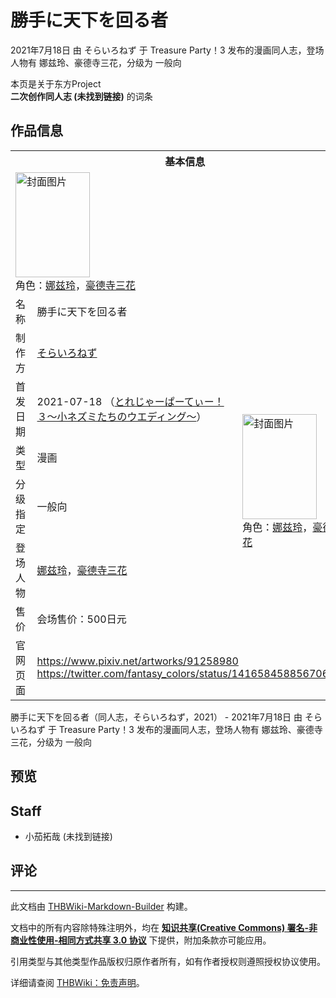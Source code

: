 # 勝手に天下を回る者

<!-- source html: G:\repos\THBWiki-Markdown-Builder\THBWikiMarkdown\Temp\main\3\3c\ns0%3A%E5%8B%9D%E6%89%8B%E3%81%AB%E5%A4%A9%E4%B8%8B%E3%82%92%E5%9B%9E%E3%82%8B%E8%80%85.html -->

2021年7月18日 由 そらいろねず 于 Treasure Party！3 发布的漫画同人志，登场人物有 娜兹玲、豪德寺三花，分级为 一般向

本页是关于东方Project  
 **二次创作同人志 (未找到链接)** 的词条
## 作品信息

<table><tbody><tr><th colspan="3">基本信息</th></tr><tr><td class="cover-artwork-mobile" colspan="2"><a href="./文件-勝手に天下を回る者封面.png.md" class="image" title="封面图片"><img alt="封面图片" src="https://upload.thwiki.cc/thumb/e/e0/%E5%8B%9D%E6%89%8B%E3%81%AB%E5%A4%A9%E4%B8%8B%E3%82%92%E5%9B%9E%E3%82%8B%E8%80%85%E5%B0%81%E9%9D%A2.png/119px-%E5%8B%9D%E6%89%8B%E3%81%AB%E5%A4%A9%E4%B8%8B%E3%82%92%E5%9B%9E%E3%82%8B%E8%80%85%E5%B0%81%E9%9D%A2.png" decoding="async" loading="lazy" width="119" height="168" srcset="https://upload.thwiki.cc/thumb/e/e0/%E5%8B%9D%E6%89%8B%E3%81%AB%E5%A4%A9%E4%B8%8B%E3%82%92%E5%9B%9E%E3%82%8B%E8%80%85%E5%B0%81%E9%9D%A2.png/178px-%E5%8B%9D%E6%89%8B%E3%81%AB%E5%A4%A9%E4%B8%8B%E3%82%92%E5%9B%9E%E3%82%8B%E8%80%85%E5%B0%81%E9%9D%A2.png 1.5x, https://upload.thwiki.cc/thumb/e/e0/%E5%8B%9D%E6%89%8B%E3%81%AB%E5%A4%A9%E4%B8%8B%E3%82%92%E5%9B%9E%E3%82%8B%E8%80%85%E5%B0%81%E9%9D%A2.png/238px-%E5%8B%9D%E6%89%8B%E3%81%AB%E5%A4%A9%E4%B8%8B%E3%82%92%E5%9B%9E%E3%82%8B%E8%80%85%E5%B0%81%E9%9D%A2.png 2x" data-file-width="708" data-file-height="1000"></a><div class="cover-char">角色：<a href="./娜兹玲.md" title="娜兹玲">娜兹玲</a>，<a href="./豪德寺三花.md" title="豪德寺三花">豪德寺三花</a></div></td>
</tr><tr><td class="label">名称</td><td colspan="2"> 勝手に天下を回る者 </td></tr><tr><td class="label">制作方</td><td><a href="./そらいろねず.md" title="そらいろねず">そらいろねず</a></td><td class="cover-artwork" rowspan="6" style="min-width:168px;"><a href="./文件-勝手に天下を回る者封面.png.md" class="image" title="封面图片"><img alt="封面图片" src="https://upload.thwiki.cc/thumb/e/e0/%E5%8B%9D%E6%89%8B%E3%81%AB%E5%A4%A9%E4%B8%8B%E3%82%92%E5%9B%9E%E3%82%8B%E8%80%85%E5%B0%81%E9%9D%A2.png/119px-%E5%8B%9D%E6%89%8B%E3%81%AB%E5%A4%A9%E4%B8%8B%E3%82%92%E5%9B%9E%E3%82%8B%E8%80%85%E5%B0%81%E9%9D%A2.png" decoding="async" loading="lazy" width="119" height="168" srcset="https://upload.thwiki.cc/thumb/e/e0/%E5%8B%9D%E6%89%8B%E3%81%AB%E5%A4%A9%E4%B8%8B%E3%82%92%E5%9B%9E%E3%82%8B%E8%80%85%E5%B0%81%E9%9D%A2.png/178px-%E5%8B%9D%E6%89%8B%E3%81%AB%E5%A4%A9%E4%B8%8B%E3%82%92%E5%9B%9E%E3%82%8B%E8%80%85%E5%B0%81%E9%9D%A2.png 1.5x, https://upload.thwiki.cc/thumb/e/e0/%E5%8B%9D%E6%89%8B%E3%81%AB%E5%A4%A9%E4%B8%8B%E3%82%92%E5%9B%9E%E3%82%8B%E8%80%85%E5%B0%81%E9%9D%A2.png/238px-%E5%8B%9D%E6%89%8B%E3%81%AB%E5%A4%A9%E4%B8%8B%E3%82%92%E5%9B%9E%E3%82%8B%E8%80%85%E5%B0%81%E9%9D%A2.png 2x" data-file-width="708" data-file-height="1000"></a><div class="cover-char">角色：<a href="./娜兹玲.md" title="娜兹玲">娜兹玲</a>，<a href="./豪德寺三花.md" title="豪德寺三花">豪德寺三花</a></div></td>
</tr><tr><td class="label">首发日期</td><td>2021-07-18&#160;（<a href="/展会作品列表?e=Treasure+Party%EF%BC%81%233">とれじゃーぱーてぃー！３～小ネズミたちのウエディング～</a>）</td></tr><tr><td class="label">类型</td><td>漫画</td></tr><tr><td class="label">分级指定</td><td>一般向</td></tr><tr><td class="label">登场人物</td><td><a href="./娜兹玲.md" title="娜兹玲">娜兹玲</a>，<a href="./豪德寺三花.md" title="豪德寺三花">豪德寺三花</a></td></tr><tr><td class="label">售价</td><td>会场售价：500日元</td></tr>
<tr><td class="label">官网页面</td><td colspan="2"><a rel="nofollow" class="external free" href="https://www.pixiv.net/artworks/91258980">https://www.pixiv.net/artworks/91258980</a><br><a rel="nofollow" class="external free" href="https://twitter.com/fantasy_colors/status/1416584588567060480">https://twitter.com/fantasy_colors/status/1416584588567060480</a></td></tr></tbody></table>

勝手に天下を回る者（同人志，そらいろねず，2021） - 2021年7月18日 由 そらいろねず 于 Treasure Party！3 发布的漫画同人志，登场人物有 娜兹玲、豪德寺三花，分级为 一般向
## 预览
## Staff
- 小茄拓哉 (未找到链接)

## 评论




---

此文档由 [THBWiki-Markdown-Builder](https://github.com/Delsin-Yu/THBWiki-Markdown-Builder) 构建。

文档中的所有内容除特殊注明外，均在 [**知识共享(Creative Commons) 署名-非商业性使用-相同方式共享 3.0 协议**](https://creativecommons.org/licenses/by-sa/3.0/deed.zh-hans) 下提供，附加条款亦可能应用。

引用类型与其他类型作品版权归原作者所有，如有作者授权则遵照授权协议使用。

详细请查阅 [THBWiki：免责声明](https://thbwiki.cc/THBWiki:%E5%85%8D%E8%B4%A3%E5%A3%B0%E6%98%8E)。

